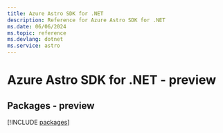 ```yaml
---
title: Azure Astro SDK for .NET
description: Reference for Azure Astro SDK for .NET
ms.date: 06/06/2024
ms.topic: reference
ms.devlang: dotnet
ms.service: astro
---
```

# Azure Astro SDK for .NET - preview
## Packages - preview
[!INCLUDE [packages](astro-index.md)]